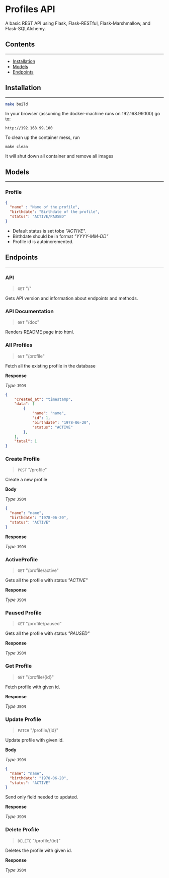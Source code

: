 # Profiles API

A basic REST API using Flask, Flask-RESTful, Flask-Marshmallow, and Flask-SQLAlchemy.

## Contents
---


* [Installation](#installation)
* [Models](#models)
* [Endpoints](#endpoints)

## Installation
---

```bash
make build
```

In your browser (assuming the docker-machine runs on 192.168.99.100) go to:

    http://192.168.99.100

To clean up the container mess, run
```
make clean
```

It will shut down all container and remove all images


## Models
---
### Profile

```json
{
  "name" : "Name of the profile",
  "birthdate": "Birthdate of the profile",
  "status": "ACTIVE/PAUSED"
}
```
* Default status is set tobe *"ACTIVE"*.
* Birthdate should be in format *"YYYY-MM-DD"*
* Profile id is autoincremented.

## Endpoints
---
### **API** 
>`GET` "/"
>
Gets API version and information about endpoints and methods.

### **API Documentation**
>`GET` "/doc"
>
Renders README page into html.

### **All Profiles**
>`GET` "/profile"
>
Fetch all the existing profile in the database

**Response**

*Type* `JSON`

```JSON
{
    "created_at": "timestamp",
    "data": [
        {
            "name": "name",
            "id": 1,
            "birthdate": "1978-06-20",
            "status": "ACTIVE"
        },
    ],
    "total": 1
}
```

### **Create Profile**
>`POST` "/profile"
>
Create a new profile

**Body**

*Type* `JSON`

```JSON
{
  "name": "name",
  "birthdate": "1978-06-20",
  "status": "ACTIVE"
}
```
**Response**

*Type* ``JSON``

### **ActiveProfile**
>`GET` "/profile/active"
>
Gets all the profile with status *"ACTIVE"*

**Response**

*Type* `JSON`

### **Paused Profile**
>`GET` "/profile/paused"
>
Gets all the profile with status *"PAUSED"*

**Response**

*Type* `JSON`

### **Get Profile**
>`GET` "/profile/{id}"
>
Fetch profile with given id.

**Response**

*Type* `JSON`

### **Update Profile**
>`PATCH` "/profile/{id}"
>
Update profile with given id.

**Body**

*Type* `JSON`

```JSON
{
  "name": "name",
  "birthdate": "1978-06-20",
  "status": "ACTIVE"
}
```
Send only field needed to updated.

**Response**

*Type* `JSON`

### **Delete Profile**
>`DELETE` "/profile/{id}"
>
Deletes the profile with given id.

**Response**

*Type* `JSON`